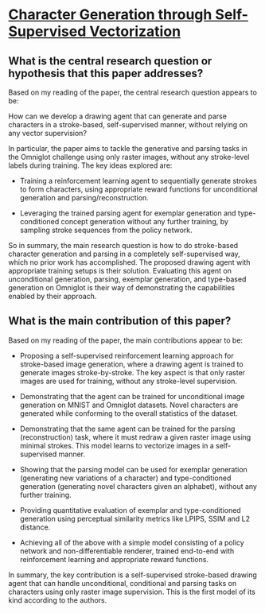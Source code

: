# [Character Generation through Self-Supervised Vectorization](https://arxiv.org/abs/2208.02012v1)

## What is the central research question or hypothesis that this paper addresses?

 Based on my reading of the paper, the central research question appears to be: 

How can we develop a drawing agent that can generate and parse characters in a stroke-based, self-supervised manner, without relying on any vector supervision?

In particular, the paper aims to tackle the generative and parsing tasks in the Omniglot challenge using only raster images, without any stroke-level labels during training. The key ideas explored are:

- Training a reinforcement learning agent to sequentially generate strokes to form characters, using appropriate reward functions for unconditional generation and parsing/reconstruction.

- Leveraging the trained parsing agent for exemplar generation and type-conditioned concept generation without any further training, by sampling stroke sequences from the policy network.

So in summary, the main research question is how to do stroke-based character generation and parsing in a completely self-supervised way, which no prior work has accomplished. The proposed drawing agent with appropriate training setups is their solution. Evaluating this agent on unconditional generation, parsing, exemplar generation, and type-based generation on Omniglot is their way of demonstrating the capabilities enabled by their approach.


## What is the main contribution of this paper?

 Based on my reading of the paper, the main contributions appear to be:

- Proposing a self-supervised reinforcement learning approach for stroke-based image generation, where a drawing agent is trained to generate images stroke-by-stroke. The key aspect is that only raster images are used for training, without any stroke-level supervision.

- Demonstrating that the agent can be trained for unconditional image generation on MNIST and Omniglot datasets. Novel characters are generated while conforming to the overall statistics of the dataset.

- Demonstrating that the same agent can be trained for the parsing (reconstruction) task, where it must redraw a given raster image using minimal strokes. This model learns to vectorize images in a self-supervised manner.

- Showing that the parsing model can be used for exemplar generation (generating new variations of a character) and type-conditioned generation (generating novel characters given an alphabet), without any further training.

- Providing quantitative evaluation of exemplar and type-conditioned generation using perceptual similarity metrics like LPIPS, SSIM and L2 distance.

- Achieving all of the above with a simple model consisting of a policy network and non-differentiable renderer, trained end-to-end with reinforcement learning and appropriate reward functions.

In summary, the key contribution is a self-supervised stroke-based drawing agent that can handle unconditional, conditional and parsing tasks on characters using only raster image supervision. This is the first model of its kind according to the authors.
